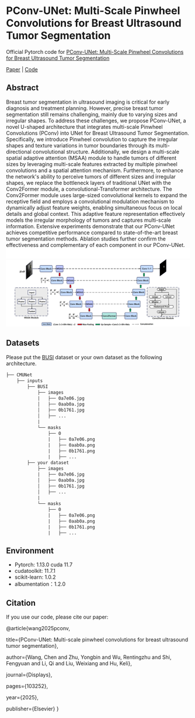 # PConv-UNet: Multi-Scale Pinwheel Convolutions for Breast Ultrasound Tumor Segmentation

Official Pytorch code for [PConv-UNet: Multi-Scale Pinwheel Convolutions for Breast
Ultrasound Tumor Segmentation]()

[Paper](https://www.sciencedirect.com/science/article/pii/S0141938225002896) | [Code](https://github.com/Scott0534/PConv-UNet)

[//]: # (**News** 🥰:)

[//]: # (- <font color="#dd0000" size="4">**CMU-Net advanced version can be found in [CMUNeXt]&#40;https://github.com/FengheTan9/CMUNeXt&#41;**</font> 🥰)

[//]: # (- <font color="#dd0000" size="4">**New benchmarks are available for fair comparison 😎: [url]&#40;https://github.com/FengheTan9/Medical-Image-Segmentation-Benchmarks&#41;**</font> 😘)

[//]: # ()



## Abstract
Breast tumor segmentation in ultrasound imaging is critical for early diagnosis and treatment planning. However, precise breast tumor segmentation still remains challenging, mainly due to varying sizes and irregular shapes. To address these challenges, we propose PConv-UNet, a novel U-shaped architecture that integrates multi-scale Pinwheel Convolutions (PConv) into UNet for Breast Ultrasound Tumor Segmentation. Specifically, we introduce Pinwheel convolution to capture the irregular shapes and texture variations in tumor boundaries through its multi-directional convolutional structure. Additionally, we design a multi-scale spatial adaptive attention (MSAA) module to handle tumors of different sizes by leveraging multi-scale features extracted by multiple pinwheel convolutions and a spatial attention mechanism. Furthermore, to enhance the network's ability to perceive tumors of different sizes and irregular shapes, we replace the bottleneck layers of traditional UNet with the Conv2Former module, a convolutional-Transformer architecture. The Conv2Former module uses large-sized convolutional kernels to expand the receptive field and employs a convolutional modulation mechanism to dynamically adjust feature weights, enabling simultaneous focus on local details and global context. This adaptive feature representation effectively models the irregular morphology of tumors and captures multi-scale information.
Extensive experiments demonstrate that our PConv-UNet achieves competitive performance compared to state-of-the-art breast tumor segmentation methods.  Ablation studies further confirm the effectiveness and complementary of each component in our PConv-UNet.
![CMUnet](img.png)

[//]: # (![msag]&#40;imgs/msag.png&#41;)

## Datasets

Please put the [BUSI](https://www.kaggle.com/aryashah2k/breast-ultrasound-images-dataset) dataset or your own dataset as the following architecture. 
```
├── CMUNet
    ├── inputs
        ├── BUSI
            ├── images
            |   ├── 0a7e06.jpg
            │   ├── 0aab0a.jpg
            │   ├── 0b1761.jpg
            │   ├── ...
            |
            └── masks
                ├── 0
                |   ├── 0a7e06.png
                |   ├── 0aab0a.png
                |   ├── 0b1761.png
                |   ├── ...
        ├── your dataset
            ├── images
            |   ├── 0a7e06.jpg
            │   ├── 0aab0a.jpg
            │   ├── 0b1761.jpg
            │   ├── ...
            |
            └── masks
                ├── 0
                |   ├── 0a7e06.png
                |   ├── 0aab0a.png
                |   ├── 0b1761.png
                |   ├── ...
```
## Environment

- Pytorch: 1.13.0 cuda 11.7
- cudatoolkit: 11.7.1
- scikit-learn: 1.0.2
- albumentation：1.2.0

[//]: # (## Training and Validation)

[//]: # (```)

[//]: # (python main.py --dataset BUSI --name CMUnet --img_ext .png --mask_ext .png --lr 0.0001 --epochs 300 --input_w 256 --input_h 256 --b 8)

[//]: # (```)

[//]: # ()
[//]: # (## Acknowledgements:)

[//]: # ()
[//]: # (This code-base uses helper functions from [UNeXt]&#40;https://github.com/jeya-maria-jose/UNeXt-pytorch&#41;.)

[//]: # ()
## Citation


If you use our code, please cite our paper:

@article{wang2025pconv,

  title={PConv-UNet: Multi-scale pinwheel convolutions for breast ultrasound tumor segmentation},

  author={Wang, Chen and Zhu, Yongbin and Wu, Rentingzhu and Shi, Fengyuan and Li, Qi and Liu, Weixiang and Hu, Keli},

  journal={Displays},

  pages={103252},

  year={2025},

  publisher={Elsevier}
}




